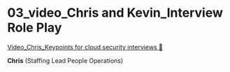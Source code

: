 # 03_video_Chris and Kevin_Interview Role Play

[Video_Chris_Keypoints for cloud security interviews &#128279;](https://www.coursera.org/learn/introduction-to-security-principles-in-cloud-computing/lecture/KW7h0/chris-key-points-for-cloud-security-interviews)

**Chris** (Staffing Lead People Operations)
